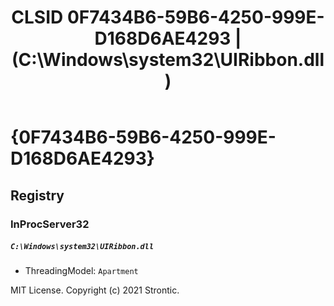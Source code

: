 ﻿---
title: "CLSID 0F7434B6-59B6-4250-999E-D168D6AE4293 | (C:\\Windows\\system32\\UIRibbon.dll)"
excerpt: What is COM-Object CLSID 0F7434B6-59B6-4250-999E-D168D6AE4293?
---

# {0F7434B6-59B6-4250-999E-D168D6AE4293}


## Registry


### InProcServer32

##### `C:\Windows\system32\UIRibbon.dll`
* ThreadingModel: `Apartment`

MIT License. Copyright (c) 2021 Strontic.


